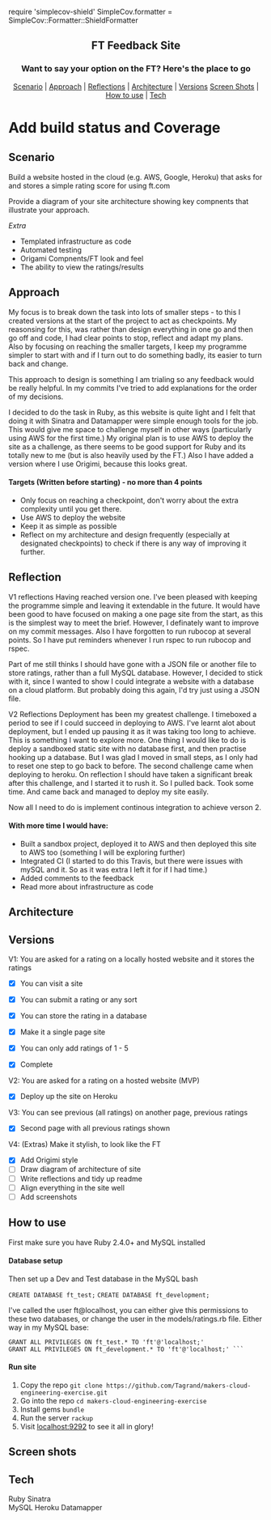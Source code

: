 require 'simplecov-shield'
SimpleCov.formatter = SimpleCov::Formatter::ShieldFormatter

<h2 align="center"> FT Feedback Site </h2>
<h3 align="center"> Want to say your option on the FT? Here's the place to go </h3>

 <p align="center">  <a href='#scenario'>Scenario</a> |  <a href='#approach'>Approach</a>   |   <a href='#reflections'>Reflections</a> |  <a href='#architecture'>Architecture</a> |  <a href='#user_stories'>Versions</a>
 <a href='#screen_shots'>Screen Shots</a> |  <a href='#use'>How to use</a>   |   <a href='#tech'>Tech</a>

# Add build status and Coverage

## Scenario  <a name= "scenario"></a>

Build a website hosted in the cloud (e.g. AWS, Google, Heroku) that asks for and stores a simple
rating score for using ft.com

Provide a diagram of your site architecture showing key compnents that illustrate your approach.

*Extra*
 - Templated infrastructure as code
 - Automated testing
 - Origami Compnents/FT look and feel
 - The ability to view the ratings/results

## Approach <a name= "approach"> </a>

My focus is to break down the task into lots of smaller steps - to this I created versions at the start of the project to act as checkpoints.
My reasonsing for this, was rather than design everything in one go and then go off and code, I had clear points to stop, reflect and adapt my plans.  
Also by focusing on reaching the smaller targets, I keep my programme simpler to start with and if I turn out to do something badly, its easier to turn back and change.

This approach to design is something I am trialing so any feedback would be really helpful. In my commits I've tried to add explanations for the order of my decisions.

I decided to do the task in Ruby, as this website is quite light and I felt that doing it with Sinatra and Datamapper were simple
enough tools for the job. This would give me space to challenge myself in other ways (particularly using AWS for the first time.)
My original plan is to use AWS to deploy the site as a challenge, as there seems to be good support for Ruby and
its totally new to me (but is also heavily used by the FT.) Also I have added a version where I use Origimi, because this looks great.

#### Targets (Written before starting) - no more than 4 points
- Only focus on reaching a checkpoint, don't worry about the extra complexity until you get there.
- Use AWS to deploy the website
- Keep it as simple as possible
- Reflect on my architecture and design frequently (especially at designated checkpoints) to check if there is any way of improving it further.

## Reflection <a name= "reflections"> </a>
V1 reflections
Having reached version one. I've been pleased with keeping the programme simple and leaving it extendable in the future. It would have been good to have focused on making a one page site from the start, as this is the simplest way to meet the brief. However, I definately want to improve on my commit messages. Also I have forgotten to run rubocop at several points. So I have put reminders whenever I run rspec to run rubocop and rspec.

Part of me still thinks I should have gone with a JSON file or another file to store ratings, rather than a full MySQL database. However, I decided to stick with it, since I wanted to show I could integrate a website with a database on a cloud platform. But probably doing this again, I'd try just using a JSON file.

V2 Reflections
Deployment has been my greatest challenge. I timeboxed a period to see if I could succeed in deploying to AWS. I've learnt alot about deployment, but I ended up pausing it as it was taking too long to achieve. This is something I want to explore more. One thing I would like to do is deploy a sandboxed static site with no database first, and then practise hooking up a database. But I was glad I moved in small steps, as I only had to reset one step to go back to before. The second challenge came when deploying to heroku. On reflection I should have taken a significant break after this challenge, and I started it to rush it. So I pulled back. Took some time. And came back and managed to deploy my site easily.

Now all I need to do is implement continous integration to achieve verson 2.

#### With more time I would have:
  - Built a sandbox project, deployed it to AWS and then deployed this site to AWS too (something
    I will be exploring further)
  - Integrated CI (I started to do this Travis, but there were issues with mySQL and it. So
    as it was extra I left it for if I had time.)
  - Added comments to the feedback
  - Read more about infrastructure as code

## Architecture <a name= "architecture"> </a>


## Versions <a name= "user_stories"> </a>

V1: You are asked for a rating on a locally hosted website and it stores the ratings  
  - [x] You can visit a site
  - [x] You can submit a rating or any sort
  - [x] You can store the rating in a database
  - [x] Make it a single page site
  - [x] You can only add ratings of 1 - 5

- [x] Complete

V2: You are asked for a rating on a hosted website  (MVP)
  - [x] Deploy up the site on Heroku

V3: You can see previous (all ratings) on another page, previous ratings
  - [x] Second page with all previous ratings shown

V4: (Extras) Make it stylish, to look like the FT
  - [x] Add Origimi style
  - [ ] Draw diagram of architecture of site
  - [ ] Write reflections and tidy up readme
  - [ ] Align everything in the site well
  - [ ] Add screenshots

## How to use  <a name= "use"> </a>
First make sure you have Ruby 2.4.0+ and MySQL installed

#### Database setup
Then set up a Dev and Test database in the MySQL bash

```CREATE DATABASE ft_test;```
```CREATE DATABASE ft_development;```

I've called the user ft@localhost, you can either give this permissions to these two databases, or change the user in the models/ratings.rb file. Either way in my MySQL base:
```
GRANT ALL PRIVILEGES ON ft_test.* TO 'ft'@'localhost;'
GRANT ALL PRIVILEGES ON ft_development.* TO 'ft'@'localhost;' ```
```
#### Run site

1) Copy the repo ```git clone https://github.com/Tagrand/makers-cloud-engineering-exercise.git```
2) Go into the repo ```cd makers-cloud-engineering-exercise```
3) Install gems ```bundle```
4) Run the server ```rackup```
5) Visit [localhost:9292](localhost:9292) to see it all in glory!  

## Screen shots <a name= "screen_shots"> </a>

## Tech <a name= "tech"> </a>
Ruby
Sinatra   
MySQL
Heroku
Datamapper

